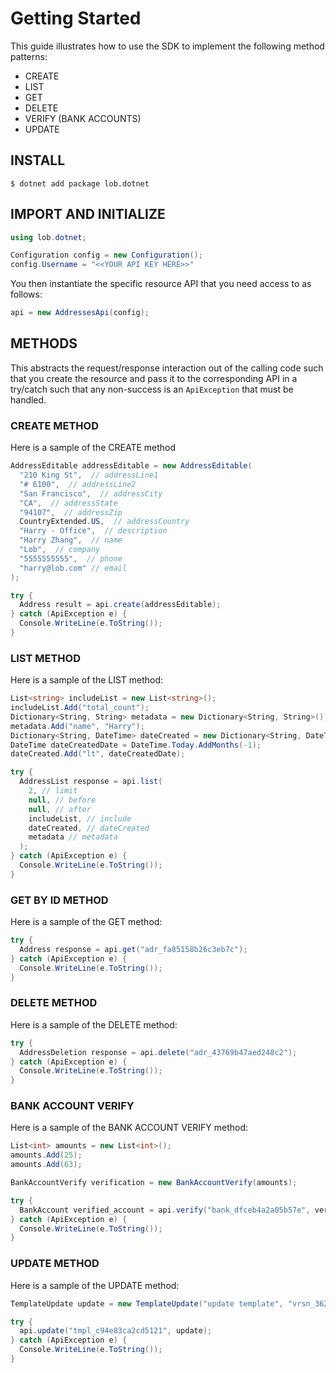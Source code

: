 # Getting Started

This guide illustrates how to use the SDK to implement the following method patterns:

- CREATE
- LIST
- GET
- DELETE
- VERIFY (BANK ACCOUNTS)
- UPDATE

## INSTALL

```
$ dotnet add package lob.dotnet
```

## IMPORT AND INITIALIZE

```csharp
using lob.dotnet;

Configuration config = new Configuration();
config.Username = "<<YOUR API KEY HERE>>"
```
You then instantiate the specific resource API that you need access to as follows:

```csharp
api = new AddressesApi(config);
```

## METHODS

This abstracts the request/response interaction out of the calling code such that you create the resource and pass it to the corresponding API in a try/catch such that any non-success is an `ApiException` that must be handled.

### CREATE METHOD

Here is a sample of the CREATE method

```csharp
AddressEditable addressEditable = new AddressEditable(
  "210 King St",  // addressLine1
  "# 6100",  // addressLine2
  "San Francisco",  // addressCity
  "CA",  // addressState
  "94107",  // addressZip
  CountryExtended.US,  // addressCountry
  "Harry - Office",  // description
  "Harry Zhang",  // name
  "Lob",  // company
  "5555555555",  // phone
  "harry@lob.com" // email
);

try {
  Address result = api.create(addressEditable);
} catch (ApiException e) {
  Console.WriteLine(e.ToString());
}
```

### LIST METHOD

Here is a sample of the LIST method:

```csharp
List<string> includeList = new List<string>();
includeList.Add("total_count");
Dictionary<String, String> metadata = new Dictionary<String, String>();
metadata.Add("name", "Harry");
Dictionary<String, DateTime> dateCreated = new Dictionary<String, DateTime>();
DateTime dateCreatedDate = DateTime.Today.AddMonths(-1);
dateCreated.Add("lt", dateCreatedDate);

try {
  AddressList response = api.list(
    2, // limit
    null, // before
    null, // after
    includeList, // include
    dateCreated, // dateCreated
    metadata // metadata
  );
} catch (ApiException e) {
  Console.WriteLine(e.ToString());
}
```

### GET BY ID METHOD

Here is a sample of the GET method:

```csharp
try {
  Address response = api.get("adr_fa85158b26c3eb7c");
} catch (ApiException e) {
  Console.WriteLine(e.ToString());
}
```

### DELETE METHOD

Here is a sample of the DELETE method:

```csharp
try {
  AddressDeletion response = api.delete("adr_43769b47aed248c2");
} catch (ApiException e) {
  Console.WriteLine(e.ToString());
}
```

### BANK ACCOUNT VERIFY

Here is a sample of the BANK ACCOUNT VERIFY method:

```csharp
List<int> amounts = new List<int>();
amounts.Add(25);
amounts.Add(63);

BankAccountVerify verification = new BankAccountVerify(amounts);

try {
  BankAccount verified_account = api.verify("bank_dfceb4a2a05b57e", verification);
} catch (ApiException e) {
  Console.WriteLine(e.ToString());
}
```

### UPDATE METHOD

Here is a sample of the UPDATE method:

```csharp
TemplateUpdate update = new TemplateUpdate("update template", "vrsn_362184d96d9b0c9");

try {
  api.update("tmpl_c94e83ca2cd5121", update);
} catch (ApiException e) {
  Console.WriteLine(e.ToString());
}
```
